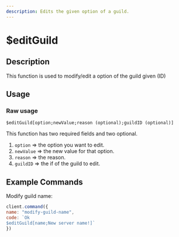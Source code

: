 ```yaml
---
description: Edits the given option of a guild.
---
```


# $editGuild

## Description

This function is used to modify/edit a option of the guild given \(ID\)

## Usage

### Raw usage

`$editGuild[option;newValue;reason (optional);guildID (optional)]`

This function has two required fields and two optional.

1. `option` =&gt; the option you want to edit.
2. `newValue` =&gt; the new value for that option.
3. `reason` =&gt; the reason.
4. `guildID` =&gt; the if of the guild to edit.

## Example Commands

Modify guild name:

```javascript
client.command({
name: "modify-guild-name",
code: `Ok
$editGuild[name;New server name!]`
})
```

